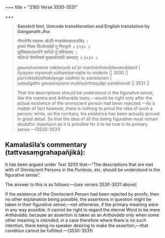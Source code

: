 +++
title = "2160 Verse 3530-3531"

+++
> **Sanskrit text, Unicode transliteration and English translation by Ganganath Jha:** 
>
> गौणत्वेनैव वक्तव्यः सोऽपि मन्त्रार्थवादवत्वादवित् ।  
> इत्ययं नियमः सिध्येत्सर्वज्ञे तु निराकृते ॥ ३५३० ॥  
> पूर्वोक्तबाधकायोगे साधिते तु सविस्तरम् ।  
> संदिग्धो गौणनियमो मुख्यार्थस्यापि सम्भवात् ॥ ३५३१ ॥ 
>
> *gauṇatvenaiva vaktavyaḥ so'pi mantrārthavādavatvādavit* \|  
> *ityayaṃ niyamaḥ sidhyetsarvajñe tu nirākṛte* \|\| 3530 \|\|  
> *pūrvoktabādhakāyoge sādhite tu savistaram* \|  
> *saṃdigdho gauṇaniyamo mukhyārthasyāpi sambhavāt* \|\| 3531 \|\| 
>
> That the descriptions should be understood in the figurative sense, like the mantra and Arthavāda texts,—would be right only after the actual existence of the omniscient person had been rejected.—As a matter of fact however, there is nothing to annul the idea of such a person; while, on the contrary, his existence has been actually proved in great detail. So that the idea of all this being figurative must remain doubtful: inasmuch as it is possible for it to be true in its primary sense.—(3530-3531)



## Kamalaśīla’s commentary (tattvasaṃgrahapañjikā):

It has been argued under *Text* 3200 that—“The descriptions that are met with of Omniscient Persons in the *Purāṇas*, etc. should be understood in the figurative sense”.

The answer to this is as follows:—[*see verses 3530-3531 above*]

If the existence of the Omniscient Person had been rejected by proofs, then no other explanation being possible, the assertions in question might be taken in their figurative sense;—not otherwise, if the primary meaning were in any way possible. It cannot be right to regard the eternal Word to be mere *Arthavāda*; because an assertion is taken as an *Arthavāda* only when some other meaning is *intended; in* a case therefore where there is no such intention, there being no speaker desiring to make the assertion,—that condition cannot be fulfilled.—(3530-3531)


